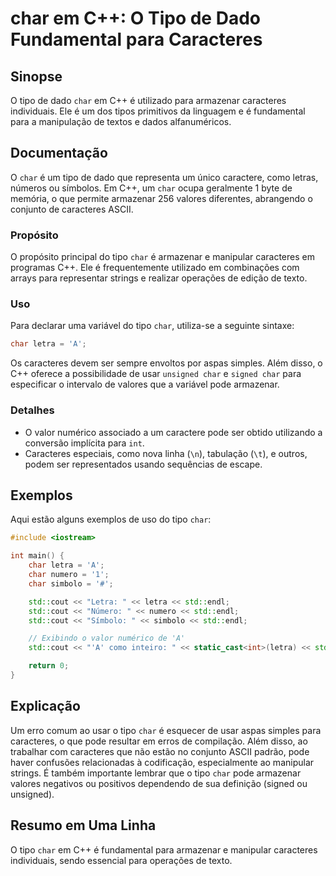 <!--
Meta Description: # char em C++: O Tipo de Dado Fundamental para Caracteres ## Sinopse O tipo de dado `char` em C++ é utilizado para armazenar caracteres individuais. E...
Meta Keywords: char, para, tipo, caracteres, std
-->

# char em C++: O Tipo de Dado Fundamental para Caracteres

## Sinopse
O tipo de dado `char` em C++ é utilizado para armazenar caracteres individuais. Ele é um dos tipos primitivos da linguagem e é fundamental para a manipulação de textos e dados alfanuméricos.

## Documentação
O `char` é um tipo de dado que representa um único caractere, como letras, números ou símbolos. Em C++, um `char` ocupa geralmente 1 byte de memória, o que permite armazenar 256 valores diferentes, abrangendo o conjunto de caracteres ASCII.

### Propósito
O propósito principal do tipo `char` é armazenar e manipular caracteres em programas C++. Ele é frequentemente utilizado em combinações com arrays para representar strings e realizar operações de edição de texto.

### Uso
Para declarar uma variável do tipo `char`, utiliza-se a seguinte sintaxe:

```cpp
char letra = 'A';
```

Os caracteres devem ser sempre envoltos por aspas simples. Além disso, o C++ oferece a possibilidade de usar `unsigned char` e `signed char` para especificar o intervalo de valores que a variável pode armazenar.

### Detalhes
- O valor numérico associado a um caractere pode ser obtido utilizando a conversão implícita para `int`.
- Caracteres especiais, como nova linha (`\n`), tabulação (`\t`), e outros, podem ser representados usando sequências de escape.

## Exemplos
Aqui estão alguns exemplos de uso do tipo `char`:

```cpp
#include <iostream>

int main() {
    char letra = 'A';
    char numero = '1';
    char simbolo = '#';

    std::cout << "Letra: " << letra << std::endl;
    std::cout << "Número: " << numero << std::endl;
    std::cout << "Símbolo: " << simbolo << std::endl;

    // Exibindo o valor numérico de 'A'
    std::cout << "'A' como inteiro: " << static_cast<int>(letra) << std::endl;

    return 0;
}
```

## Explicação
Um erro comum ao usar o tipo `char` é esquecer de usar aspas simples para caracteres, o que pode resultar em erros de compilação. Além disso, ao trabalhar com caracteres que não estão no conjunto ASCII padrão, pode haver confusões relacionadas à codificação, especialmente ao manipular strings. É também importante lembrar que o tipo `char` pode armazenar valores negativos ou positivos dependendo de sua definição (signed ou unsigned).

## Resumo em Uma Linha
O tipo `char` em C++ é fundamental para armazenar e manipular caracteres individuais, sendo essencial para operações de texto.